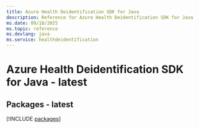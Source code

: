 ```yaml
---
title: Azure Health Deidentification SDK for Java
description: Reference for Azure Health Deidentification SDK for Java
ms.date: 09/18/2025
ms.topic: reference
ms.devlang: java
ms.service: healthdeidentification
---
```

# Azure Health Deidentification SDK for Java - latest
## Packages - latest
[!INCLUDE [packages](health-deidentification-index.md)]